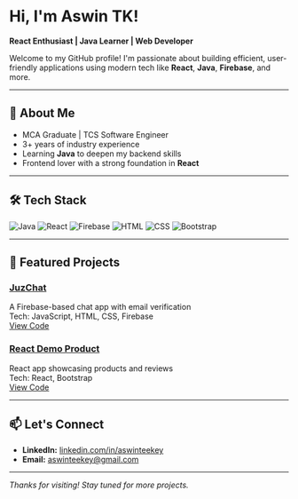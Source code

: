 # Hi, I'm Aswin TK!  
**React Enthusiast | Java Learner | Web Developer**

Welcome to my GitHub profile! I'm passionate about building efficient, user-friendly applications using modern tech like **React**, **Java**, **Firebase**, and more.

---

## 🚀 About Me
- MCA Graduate | TCS Software Engineer  
- 3+ years of industry experience  
- Learning **Java** to deepen my backend skills  
- Frontend lover with a strong foundation in **React**

---

## 🛠️ Tech Stack
![Java](https://img.shields.io/badge/Java-ED8B00?style=flat-square&logo=java&logoColor=white)
![React](https://img.shields.io/badge/React-20232A?style=flat-square&logo=react&logoColor=61DAFB)
![Firebase](https://img.shields.io/badge/Firebase-ffca28?style=flat-square&logo=firebase&logoColor=black)
![HTML](https://img.shields.io/badge/HTML5-E34F26?style=flat-square&logo=html5&logoColor=white)
![CSS](https://img.shields.io/badge/CSS3-1572B6?style=flat-square&logo=css3&logoColor=white)
![Bootstrap](https://img.shields.io/badge/Bootstrap-563d7c?style=flat-square&logo=bootstrap&logoColor=white)

---

## 📂 Featured Projects

### [JuzChat](https://juzchat.online)
A Firebase-based chat app with email verification  
Tech: JavaScript, HTML, CSS, Firebase  
[View Code](https://github.com/aswinteekey/juzchat)

### [React Demo Product](https://react-demo-product-2.netlify.app)
React app showcasing products and reviews  
Tech: React, Bootstrap  
[View Code](https://github.com/aswinteekey/react-demo-product)

---

## 📫 Let's Connect
- **LinkedIn:** [linkedin.com/in/aswinteekey](https://linkedin.com/in/aswinteekey)  
- **Email:** aswinteekey@gmail.com  

---

*Thanks for visiting! Stay tuned for more projects.*

